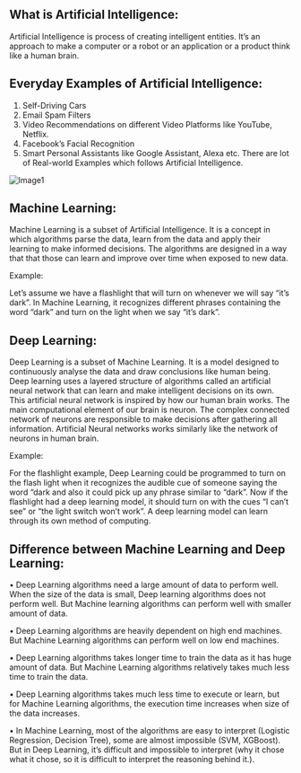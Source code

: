 
## What is Artificial Intelligence:

Artificial Intelligence is process of creating intelligent entities.
It’s an approach to make a computer or a robot or an application or a product think like a human brain.

## Everyday Examples of Artificial Intelligence:

1.	Self-Driving Cars
2.	Email Spam Filters
3.	Video Recommendations on different Video Platforms like YouTube, Netflix.
4.	Facebook’s Facial Recognition
5.	Smart Personal Assistants like Google Assistant, Alexa etc.
There are lot of Real-world Examples which follows Artificial Intelligence.

 ![Image1](https://user-images.githubusercontent.com/51597747/59673494-0f2f3f80-91df-11e9-8f17-d348b914e6c8.png)

## Machine Learning:

Machine Learning is a subset of Artificial Intelligence. It is a concept in which algorithms parse the data, learn from the data and apply their learning to make informed decisions.
The algorithms are designed in a way that that those can learn and improve over time when exposed to new data.

Example:

Let’s assume we have a flashlight that will turn on whenever we will say “it’s dark”. In Machine Learning, it recognizes different phrases containing the word “dark” and turn on the light when we say “it’s dark”.

## Deep Learning:

Deep Learning is a subset of Machine Learning. It is a model designed to continuously analyse the data and draw conclusions like human being. Deep learning uses a layered structure of algorithms called an artificial neural network that can learn and make intelligent decisions on its own. This artificial neural network is inspired by how our human brain works. The main computational element of our brain is neuron. The complex connected network of neurons are responsible to make decisions after gathering all information. Artificial Neural networks works similarly like the network of neurons in human brain.

Example:

For the flashlight example, Deep Learning could be programmed to turn on the flash light when it recognizes the audible cue of someone saying the word “dark and also it could pick up any phrase similar to “dark”. Now if the flashlight had a deep learning model, it should turn on with the cues “I can’t see” or “the light switch won’t work”. A deep learning model can learn through its own method of computing.

## Difference between Machine Learning and Deep Learning:

•	Deep Learning algorithms need a large amount of data to perform well. When the size of the data is small, Deep learning algorithms does not perform well. But Machine learning algorithms can perform well with smaller amount of data.

•	Deep Learning algorithms are heavily dependent on high end machines. But Machine Learning algorithms can perform well on low end machines.

•	Deep Learning algorithms takes longer time to train the data as it has huge amount of data. But Machine Learning algorithms relatively takes much less time to train the data.

•	Deep Learning algorithms takes much less time to execute or learn, but for Machine Learning algorithms, the execution time increases when size of the data increases.

•	In Machine Learning, most of the algorithms are easy to interpret (Logistic Regression, Decision Tree), some are almost impossible (SVM, XGBoost). But in Deep Learning, it’s difficult and impossible to interpret (why it chose what it chose, so it is difficult to interpret the reasoning behind it.).
 

